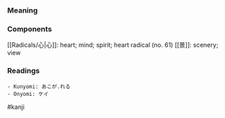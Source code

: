 ### Meaning



### Components

[[Radicals/心|心]]: heart; mind; spirit; heart radical (no. 61) [[景]]: scenery; view

### Readings

```
- Kunyomi: あこが.れる
- Onyomi: ケイ
```

#kanji
